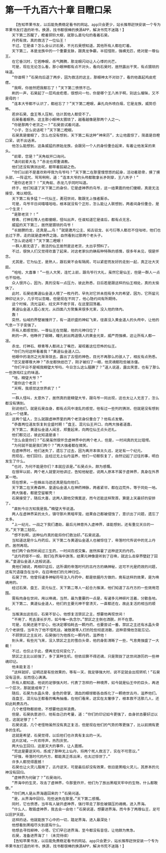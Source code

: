 # 第一千九百六十章 目瞪口呆
        【告知苹果书友，以后能免费稳定看书的网站、app只会更少，站长推荐赶快安装一个专为苹果书友打造的听书，换源，找书都很棒的换源APP，解决书荒不迷路！】
       天下第二苏醒了，瞪着铜铃大眼，就那么直勾勾的看着石昊。
       丹药有效，真的救活了一位仙王！
       不过，它是谁？怎么会认识石昊，不光石昊想知道，其他所有人都在盯着。
       天下第二，本是龙族中的一个重要支脉，跟真龙争霸，半招惜败，强横无匹，绝对是一尊仙王。
       在它昏沉时，它若睁眼，杀气腾腾，那龙眼闪动让人心悸的光芒。
       可是，现在无论怎么看，那小眼神都有点不对头，看向石昊时，居然露出干笑，有点猥琐的味道。
       “你谁啊？”石昊向后退了两步，因为救活的这主，那眼神太不对劲了，看的他直起鸡皮疙瘩。
       “我啊，你居然把我都忘了！”天下第二愤愤不已。
       刷的一声，石昊起了一层鸡皮疙瘩，很想问一句，你是哪个王八羔子啊，别这么暧昧，又不是母的！
       “连本大爷都不认识了，都给忘了？”天下第二瞪眼，鼻孔向外喷白烟，它是龙族，威势恐怖。
       若非石昊、盘王等人压制，估计其他人都受不了。
       石昊看着眼熟，这主那小眼神太猥琐了，越看越像是那两个人之一。
       “你是那两个老货之一？”石昊尝试着问道。
       “小子，怎么说话呢？”天下第二瞪眼。
       石昊真是傻眼了，怎么也没有想到，天下第二有这种“神来历”，太让他震惊了，简直是目瞪口呆，说不出话来。
       他怎么能想到，这条威猛的原始龙族，会跟另一个人的身份重合起来，有着让他发呆的来头。
       “前辈，您是？”天角蚁开口询问。
       “请问前辈大名？”赤龙也郑重请教。
       他们还没有猜测出呢，都带着狐疑之色。
       “你们以前不是喜欢称呼我为鸟爷吗？”天下第二在那里慢悠悠的起身，活动着筋骨，摸了摸头部，一阵诅咒，骂骂咧咧，道：“连本大爷的头颅都敢拿长矛刺穿，王八羔子！”
       “是你这老货？！”天角蚁、赤龙几乎同时叫道。
       终于，他们知道了天下第二的身份，它是虚神界的鸟爷，这一结果震的他们傻眼，真是无法接受，难以相信。
       天下第二有多猛？一代仙王，勇冠世间，敢跟无上强者厮杀。
       可是，鸟爷平日间嘻嘻哈哈，根本就没有个正形，怎么能让人联想到，两者间身份重合，是一个生灵！
       “是那老货？！”
       穆青、打神石等人也都傻眼，怪叫出声，任谁知道它是谁后，都有点无言。
       威猛的天下第二，居然是猥琐的鸟爷！
       “长翅膀的龙，还真是……鸟！”就是邀月公主、拓古驭龙、长弓衍等人都忍不住咕哝，他们也去过下界，走的就是虚神界之路，自然看到过那两个老头子。
       “怎么说话呢？”天下第二瞪眼！
       一群人都无语了，救活的仙王居然是这老货，太出乎预料了。
       不过，很快人们又觉得欢喜了起来，对这老家伙的确有种特殊的感情，很多年未见，很是怀念。
       尤其是，它为仙王，是熟人，跟石昊不会有隔阂，可以紧密而友好的走到一起，真正壮大天庭。
       “哈哈，大喜事！”一些人大笑，连忙上前，跟鸟爷行大礼，虽然它是仙王，但是一群人一点也不怕他。
       众人很开心，因为，真的没有一点压力，彼此熟悉，日后若是跟这样的仙王相处，真的太愉快了。
       此时，石昊给黄道仙金道人喂了一枚丹药，早先对它并未抱有多大的希望，因为，它所留元神印记太少，几乎可以忽略，但是现在不同了，他心隐约间有所期待。
       这个时候，流光溢彩，经文声不绝于耳，在这里回荡着。
       黄道仙金道人眉心发光，从四面八方聚集来很多光束，没入他的体内。
       轰！
       突然，仙域的界壁被撞开了，有一道炽盛的神虹飞来，径直没入黄金道人的头颅中，让他的气息一下子变强了。
       所有人都感觉到，一尊仙王在觉醒，他的元神归位了！
       刷的一声，他睁开了眼睛，瞳孔射出两道慑人的黄金光束，威严而强横，这让所有人都一凛。
       赤龙、打神石、穆青等人都闭上了嘴巴，凝视着这位恐怖的仙王。
       “你们为何这样看着我？”黄道仙金道人口。
       他眼中的凌厉之光渐渐敛去，露出了古怪的神色，目光不再那么的骇人了，相反有点熟悉。
       “您又是哪尊大神？”赤龙都快结巴了，刚才被扫了一眼，他灵魂都险些被冻僵。
       “你们平日不是喊我精璧大爷吗，今日怎么这么腼腆了？”道人说道，露出笑意，也有了那么一些游戏红尘的味道。
       “啥，精璧大爷？”
       “是你这个老货！”
       “天啊，我感觉这世界疯了！”
       ……
       一群人怪叫，太意外了，居然真的是精璧大爷，跟鸟爷一同出现，这也太让人无言了，怎么都没有猜到。
       别说他们，就是石昊自身，都有点风中凌乱的感觉，他有过一些列的猜测，但就是没有想到这么一个结果。
       这两个猛人，怎么就跟虚神界里的两个老货身份重合了？他有点发晕。
       “恭喜两位道友恢复到全盛时期！”盘王、混元仙王开口，向两大强者道喜。
       天下第二、黄道仙金道人闻言，郑重起来，向两位仙王点头还礼。
       他们都见过，彼此知道是谁！
       “怎么会是你们？”石昊虽然很怀念虚神界中的两个老人，但是，一时间真的无比错愕。
       “为何就不能是我们两个？”两大强者都在微笑。
       在虚神界时，他们迷失了，遗忘了过去，因为离开本体太久远，足足有一个纪元。
       而现在，他们回归，且经过无上仙丹滋养，他们一切都恢复了，自然记起了过往的事，明白发生了什么。
       “也对，为何不能是你们？本就应该是。”石昊点头，颇为感慨。
       在很早以前，两个老人就曾对他讲过，告知他秘密，说两人原本不属于虚神界，真身在外界某一地。
       现在想来，一些蛛丝马迹还真是指向他们。
       天下第二在天寿森林，皇道仙金道人在神药神脉，两者紧邻，都在边荒外，等于同处一地。
       两大强者，都是空留躯壳！
       石昊接受了，随后大喜，这两人跟他交情莫逆，而今还能这样聚首，算是上天最好的安排了。
       “直到今日方知我是我。”精璧大爷说道。
       两人在虚神界呆的太久，镇守那片黑暗牢笼，结果自己都被侵蚀了，意识出了问题，遗忘了太多。
       “上一纪元，一战之下我们遭劫，最后元神意外入虚神界，谁能想到，还有重见天日的一天。”天下第二轻叹。
       “想不到啊，这种仙丹真的能将你们救治好。”石昊说道。
       当知道这是什么丹药后，天下第二与黄道仙金道人也被惊住了，帝落时代传说中的无上丹药，居然再现。
       他们两个自然听闻过三生药，一时间百感交集，居然挥霍了这种逆天的丹药。
       “这丹药很不一般，我们在界海中游荡，结果元神像是听到了召唤，就这么击穿界壁赶了回来。”皇道仙金道人这般说道。
       竟他们细说，两相印证后，这所谓的帝落时代的古丹方的确神秘，这可不光是药效的问题，还有咒语蕴含在当中，在召唤他们的元神归位。
       石昊了然，他曾将诸多神秘符号注入丹药中，都是依据丹方做的，竟有这样的效果，是为唤魂用的。
       经过石昊、盘王、混元仙王、天下第二等人一起合力推演，他们知道了古丹方的一些效用范围。
       需有肉身在世间，用以唤魂，当然，最为重要的一点是，有诸多元神碎片活着，分散各地。
       天下第二、黄道仙金道人，他们的主要元神不曾溃灭，一直都还在，故此复活的相当的顺利。
       当推演出这些后，石昊不甘心，他想复活禁区之主，想要他再现世间！
       “不用了，死去漫长岁月，如今唯一执念尔。”禁区之主倒也洒脱，并不在意。
       可是，石昊还是不甘心，他决定哪怕耗去一颗丹药，也要尝试一番，禁区之主还有水晶头骨几个老妖怪，当年为了他不惜死战，被敖晟等人打的险些彻底消散，这种恩情他怎能忘记。
       不顾禁区之主反对，石昊强行为他炼化一颗丹药，滋养他！
       到头来，有些光飞来，没入禁区之主的雪白头骨，他的身影清晰了一些，气息竟强盛了一大截！
       不过，也仅止于此，便再无任何变化了。
       禁区之主比以前强了，多了某种生机，但依旧算不得还魂，只是聚拢了这世间游历的一些神魂印记。
       他未能复活！
       “这样就好，证明还是有些效果的，等有一天，我足够强大时，说不定就会出现转机！”石昊没有沮丧，反而信心满满。
       所有人都知道，他说的足够强大时，代表了怎样的一种境界，如今就是仙王中的巨头，再进一个层次，那就是成帝了！
       随后，石昊为水晶头骨、金色的骨掌、滴血的眼球都各自炼化了一颗绝世古丹，滋养他们。
       连盘王、混元仙王都看的嘴角抽搐，在他们看来，这实在太奢侈了，根本救不活那几人，还如此耗费古丹。
       几个老怪物都拒绝，不想要他这样浪费。
       但是，石昊执意进行，他有自己的考量，道：“你们的印记如今更强了，自身状态要好过以往，这就足够了！”
       石昊说道，几个老怪物虽然没有真正复活，但是现在他们的气势的等更强了，比以前拥有更多的生机。
       这就是希望，石昊觉得，以后他们也许真有复出的一天。
       这片区域，一片欢呼声，热烈庆贺。
       两大仙王回归，这是天大的事件，让人震撼。
       “荒这是要逆天吗，炼成了那种无上仙丹，将两个死人救活了，实在不可思议。”
       “好强，帝落时代的丹方，都能真正炼出来，也太过惊世了。”
       许多人都觉得震撼！
       石昊也让火灵儿服用了，古丹逆天，可是最后却没有效果，依旧是黑暗火灵儿，其原本的元神没有回归。
       “虚神界为何破了？”石昊询问。
       “界海中的生灵，攻击了虚神界，令那里炸开，他们为了放出黑暗天牢中的生物，什么都敢做。”
       “你们两人是从界海遁回来的？”石昊问道。
       “是，从界海中回归，险些迷失在那里。”天下第二感慨。
       同时，它也愤懑，当年有人破开虚神界，强行带走了那些被镇压的魂魄，进入界海。
       “什么人，敢毁虚神界，我去会一会他！”石昊说道，想要进界海，而今多了两尊仙王，足可以庇护天庭。
       这样的话，他就能放下心中的一切，踏足界海，进入最深处！
       他想看到黑暗尽头到底有什么。
       他想去寻找柳神、小塔，它们早已进界海，至今都没有音信，让他颇为焦急。
       石昊，准备进界海了！（未完待续）
       【告知苹果书友，以后能免费稳定看书的网站、app只会更少，站长推荐赶快安装一个专为苹果书友打造的听书，换源，找书都很棒的换源APP，解决书荒不迷路！】